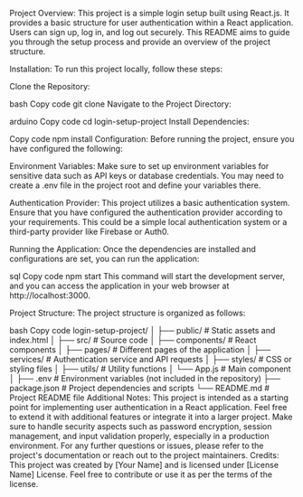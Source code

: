 Project Overview:
This project is a simple login setup built using React.js. It provides a basic structure for user authentication within a React application. Users can sign up, log in, and log out securely. This README aims to guide you through the setup process and provide an overview of the project structure.

Installation:
To run this project locally, follow these steps:

Clone the Repository:

bash
Copy code
git clone <repository-url>
Navigate to the Project Directory:

arduino
Copy code
cd login-setup-project
Install Dependencies:

Copy code
npm install
Configuration:
Before running the project, ensure you have configured the following:

Environment Variables:
Make sure to set up environment variables for sensitive data such as API keys or database credentials. You may need to create a .env file in the project root and define your variables there.

Authentication Provider:
This project utilizes a basic authentication system. Ensure that you have configured the authentication provider according to your requirements. This could be a simple local authentication system or a third-party provider like Firebase or Auth0.

Running the Application:
Once the dependencies are installed and configurations are set, you can run the application:

sql
Copy code
npm start
This command will start the development server, and you can access the application in your web browser at http://localhost:3000.

Project Structure:
The project structure is organized as follows:

bash
Copy code
login-setup-project/
│
├── public/             # Static assets and index.html
│
├── src/                # Source code
│   ├── components/     # React components
│   ├── pages/          # Different pages of the application
│   ├── services/       # Authentication service and API requests
│   ├── styles/         # CSS or styling files
│   ├── utils/          # Utility functions
│   └── App.js          # Main component
│
├── .env                # Environment variables (not included in the repository)
├── package.json        # Project dependencies and scripts
└── README.md           # Project README file
Additional Notes:
This project is intended as a starting point for implementing user authentication in a React application. Feel free to extend it with additional features or integrate it into a larger project.
Make sure to handle security aspects such as password encryption, session management, and input validation properly, especially in a production environment.
For any further questions or issues, please refer to the project's documentation or reach out to the project maintainers.
Credits:
This project was created by [Your Name] and is licensed under [License Name] License. Feel free to contribute or use it as per the terms of the license.

